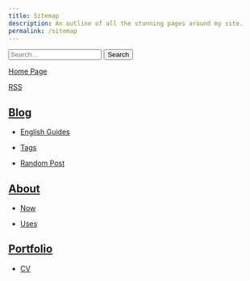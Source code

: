 ```yaml
---
title: Sitemap
description: An outline of all the stunning pages around my site. 
permalink: /sitemap
---
```


<form name="search" action="//duckduckgo.com/" id="search">
    <div class="form-group">
        <div class="input-group">
            <input type="search" class="form-control" placeholder="Search…" name="q">
            <input type="hidden" value="derekkedziora.com" name="sites">
            <span class="input-group-btn">
                <button class="btn btn-default" type="submit">Search</button>
            </span>
        </div>
    </div>
</form>




[Home Page](/)

[RSS](/feed.xml)

<section markdown=1 class=aside>

## [Blog](/blog)

- [English Guides](/english)

- [Tags](/blog/tags)

- [Random Post](/blog/random)

</section>

<section markdown=1 class=aside>

## [About](/about)

- [Now](/now)

- [Uses](/uses)

</section>

<section markdown=1 class=aside>

## [Portfolio](/portfolio)

- [CV](/cv)

</section>

<!-- ## Secret Pages! 

[RSS Club](/rss-club)

[Birthdays by Year](/bday) --> 